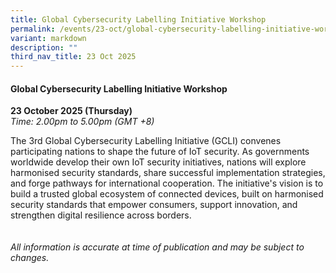 ```yaml
---
title: Global Cybersecurity Labelling Initiative Workshop
permalink: /events/23-oct/global-cybersecurity-labelling-initiative-workshop/
variant: markdown
description: ""
third_nav_title: 23 Oct 2025
---
```

#### **Global Cybersecurity Labelling Initiative Workshop**

**23 October 2025 (Thursday)**  
*Time: 2.00pm to 5.00pm (GMT +8)*

The 3rd Global Cybersecurity Labelling Initiative (GCLI) convenes participating nations to shape the future of IoT security. As governments worldwide develop their own IoT security initiatives, nations will explore harmonised security standards, share successful implementation strategies, and forge pathways for international cooperation. The initiative's vision is to build a trusted global ecosystem of connected devices, built on harmonised security standards that empower consumers, support innovation, and strengthen digital resilience across borders.
<br><br><br>
*All information is accurate at time of publication and may be subject to changes.*